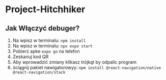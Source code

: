 # Project-Hitchhiker
## Jak Włączyć debuger?
1. Na wpisz w terminalu: ``npm install``
1. Na wpisz w terminalu: ``npx expo start``
1. Pobierz apke ``expo go`` na telefon
1. Zeskanuj kod QR
1. Aby wprowadzić zmiany klikasz trójkąt by odpalic program
1. ściągnij pakiet nawigatorowyy: ``npm install @react-navigation/native @react-navigation/stack``